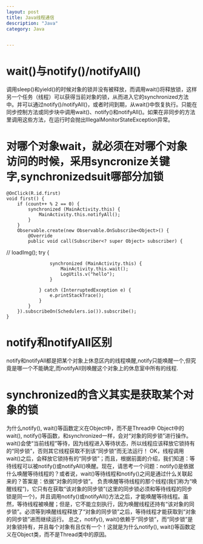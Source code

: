 ```yaml
---
layout: post
title: Java线程通信
description: "Java"
category: Java


---
```



  
# wait()与notify()/notifyAll()

调用sleep()和yield()的时候对象的锁并没有被释放，而调用wait()将释放锁，这样另一个任务（线程）可以获得当前对象的锁，从而进入它的synchronized方法中。并可以通过notify()/notifyAll()，或者时间到期，从wait()中恢复执行。只能在同步控制方法或同步块中调用wait()、notify()和notifyAll()。如果在非同步的方法里调用这些方法，在运行时会抛出IllegalMonitorStateException异常。

#  对哪个对象wait，就必须在对哪个对象访问的时候，采用syncronize关键字,synchronizedsuit哪部分加锁

    @OnClick(R.id.first)
    void first() {
        if (count++ % 2 == 0) {
            synchronized (MainActivity.this) {
                MainActivity.this.notifyAll();
            }
        }
        Observable.create(new Observable.OnSubscribe<Object>() {
            @Override
            public void call(Subscriber<? super Object> subscriber) {
//                loadImg();
                try {

                    synchronized (MainActivity.this) {
                        MainActivity.this.wait();
                        LogUtils.v("hello");
                    }

                } catch (InterruptedException e) {
                    e.printStackTrace();
                }
            }
        }).subscribeOn(Schedulers.io()).subscribe();
    }
    
# notify和notifyAll区别

notify和notifyAll都是把某个对象上休息区内的线程唤醒,notify只能唤醒一个,但究竟是哪一个不能确定,而notifyAll则唤醒这个对象上的休息室中所有的线程.

# synchronized的含义其实是获取某个对象的锁 

为什么notify(), wait()等函数定义在Object中，而不是Thread中
Object中的wait(), notify()等函数，和synchronized一样，会对“对象的同步锁”进行操作。
wait()会使“当前线程”等待，因为线程进入等待状态，所以线程应该释放它锁持有的“同步锁”，否则其它线程获取不到该“同步锁”而无法运行！
OK，线程调用wait()之后，会释放它锁持有的“同步锁”；而且，根据前面的介绍，我们知道：等待线程可以被notify()或notifyAll()唤醒。现在，请思考一个问题：notify()是依据什么唤醒等待线程的？或者说，wait()等待线程和notify()之间是通过什么关联起来的？答案是：依据“对象的同步锁”。
负责唤醒等待线程的那个线程(我们称为“唤醒线程”)，它只有在获取“该对象的同步锁”(这里的同步锁必须和等待线程的同步锁是同一个)，并且调用notify()或notifyAll()方法之后，才能唤醒等待线程。虽然，等待线程被唤醒；但是，它不能立刻执行，因为唤醒线程还持有“该对象的同步锁”。必须等到唤醒线程释放了“对象的同步锁”之后，等待线程才能获取到“对象的同步锁”进而继续运行。
总之，notify(), wait()依赖于“同步锁”，而“同步锁”是对象锁持有，并且每个对象有且仅有一个！这就是为什么notify(), wait()等函数定义在Object类，而不是Thread类中的原因。